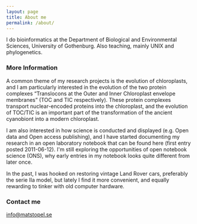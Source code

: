 ```yaml
---
layout: page
title: About me
permalink: /about/
---
```


I do bioinformatics at the Department of Biological and Environmental Sciences, University of Gothenburg. Also teaching, mainly UNIX and phylogenetics. 

### More Information

A common theme of my research projects is the evolution of chloroplasts, and I am particularly interested in the evolution of the two protein complexes “Translocons at the Outer and Inner Chloroplast envelope membranes” (TOC and TIC respectively). These protein complexes transport nuclear-encoded proteins into the chloroplast, and the evolution of TOC/TIC is an important part of the transformation of the ancient cyanobiont into a modern chloroplast. 

I am also interested in how science is conducted and displayed (e.g. Open data and Open access publishing), and I have started documenting my research in an open laboratory notebook that can be found here (first entry posted 2011-06-12). I'm still exploring the opportunities of open notebook science (ONS), why early entries in my notebook looks quite different from later once. 

In the past, I was hooked on restoring vintage Land Rover cars, preferably the serie IIa model, but lately I find it more convenient, and equally rewarding to tinker with old computer hardware.

### Contact me

[info@matstopel.se](mailto:info@matstopel.se)

